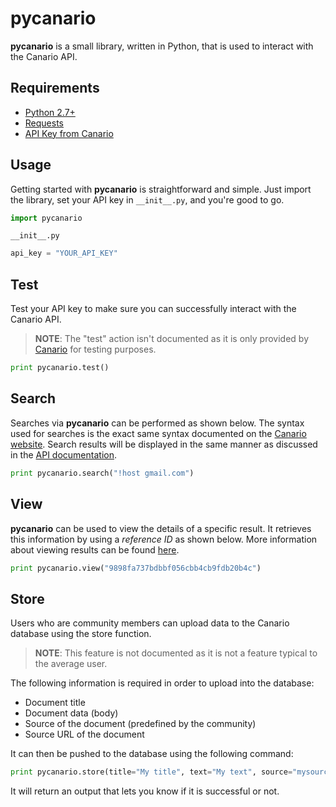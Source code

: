 # pycanario
**pycanario** is a small library, written in Python, that is used to interact with the Canario API.

## Requirements
- [Python 2.7+][0]
- [Requests][1]
- [API Key from Canario][2]

## Usage
Getting started with **pycanario** is straightforward and simple. Just import the library, set your API key in `__init__.py`, and you're good to go. 

```python
import pycanario
```
`__init__.py`
```python
api_key = "YOUR_API_KEY"
```

## Test
Test your API key to make sure you can successfully interact with the Canario API.
> **NOTE**: The "test" action isn't documented as it is only provided by [Canario](https://canar.io/help/api/#help_action_overview) for testing purposes.

```python
print pycanario.test()
```

## Search
Searches via **pycanario** can be performed as shown below. The syntax used for searches is the exact same syntax documented on the [Canario website][3]. Search results will be displayed in the same manner as discussed in the [API documentation][4].

```python
print pycanario.search("!host gmail.com")
```

## View
**pycanario** can be used to view the details of a specific result. It retrieves this information by using a *reference ID* as shown below. More information about viewing results can be found [here][5].

```python
print pycanario.view("9898fa737bdbbf056cbb4cb9fdb20b4c")
```

## Store
Users who are community members can upload data to the Canario database using the store function. 
> **NOTE**: This feature is not documented as it is not a feature typical to the average user.

The following information is required in order to upload into the database:

* Document title
* Document data (body)
* Source of the document (predefined by the community)
* Source URL of the document

It can then be pushed to the database using the following command:

```python
print pycanario.store(title="My title", text="My text", source="mysource", source_url="https://mysource/1.txt")
```

It will return an output that lets you know if it is successful or not.

[0]: https://www.python.org/downloads/
[1]: http://docs.python-requests.org/en/master/user/quickstart/
[2]: https://canar.io/register/
[3]: https://canar.io/help/#help_using
[4]: https://canar.io/help/api/#help_action_search
[5]: https://canar.io/help/api/#help_action_view
